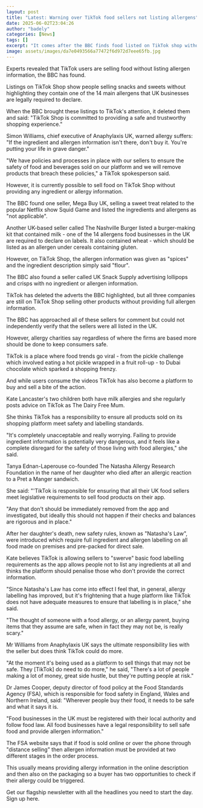 ```yaml
---
layout: post
title: "Latest: Warning over TikTok food sellers not listing allergens"
date: 2025-06-02T23:04:26
author: "badely"
categories: [News]
tags: []
excerpt: "It comes after the BBC finds food listed on TikTok shop without ingredient and allergen information."
image: assets/images/da7e0493566a77472f6d972d7eee65fb.jpg
---
```


Experts revealed that TikTok users are selling food without listing allergen information, the BBC has found.

Listings on TikTok Shop show people selling snacks and sweets without highlighting they contain one of the 14 main allergens that UK businesses are legally required to declare.

When the BBC brought these listings to TikTok's attention, it deleted them and said: "TikTok Shop is committed to providing a safe and trustworthy shopping experience."

Simon Williams, chief executive of Anaphylaxis UK, warned allergy suffers: "If the ingredient and allergen information isn't there, don't buy it. You're putting your life in grave danger."

"We have policies and processes in place with our sellers to ensure the safety of food and beverages sold on our platform and we will remove products that breach these policies," a TikTok spokesperson said.

However, it is currently possible to sell food on TikTok Shop without providing any ingredient or allergy information.

The BBC found one seller, Mega Buy UK, selling a sweet treat related to the popular Netflix show Squid Game and listed the ingredients and allergens as "not applicable".

Another UK-based seller called The Nashville Burger listed a burger-making kit that contained milk - one of the 14 allergens food businesses in the UK are required to declare on labels. It also contained wheat - which should be listed as an allergen under cereals containing gluten.

However, on TikTok Shop, the allergen information was given as "spices" and the ingredient description simply said "flour".

The BBC also found a seller called UK Snack Supply advertising lollipops and crisps with no ingredient or allergen information.

TikTok has deleted the adverts the BBC highlighted, but all three companies are still on TikTok Shop selling other products without providing full allergen information.

The BBC has approached all of these sellers for comment but could not independently verify that the sellers were all listed in the UK.

However, allergy charities say regardless of where the firms are based more should be done to keep consumers safe.

TikTok is a place where food trends go viral - from the pickle challenge which involved eating a hot pickle wrapped in a fruit roll-up - to Dubai chocolate which sparked a shopping frenzy.

And while users consume the videos TikTok has also become a platform to buy and sell a bite of the action.

Kate Lancaster's two children both have milk allergies and she regularly posts advice on TikTok as The Dairy Free Mum.

She thinks TikTok has a responsibility to ensure all products sold on its shopping platform meet safety and labelling standards.

"It's completely unacceptable and really worrying. Failing to provide ingredient information is potentially very dangerous, and it feels like a complete disregard for the safety of those living with food allergies," she said.

Tanya Ednan-Laperouse co-founded The Natasha Allergy Research Foundation in the name of her daughter who died after an allergic reaction to a Pret a Manger sandwich.

She said: "'TikTok is responsible for ensuring that all their UK food sellers meet legislative requirements to sell food products on their app. 

"Any that don't should be immediately removed from the app and investigated, but ideally this should not happen if their checks and balances are rigorous and in place."

After her daughter's death, new safety rules, known as "Natasha's Law",  were introduced which require full ingredient and allergen labelling on all food made on premises and pre-packed for direct sale.

Kate believes TikTok is allowing sellers to "swerve" basic food labelling requirements as the app allows people not to list any ingredients at all and thinks the platform should penalise those who don't provide the correct information.

"Since Natasha's Law has come into effect I feel that, in general, allergy labelling has improved, but it's frightening that a huge platform like TikTok does not have adequate measures to ensure that labelling is in place," she said.

"The thought of someone with a food allergy, or an allergy parent, buying items that they assume are safe, when in fact they may not be, is really scary."

Mr Williams from Anaphylaxis UK says the ultimate responsibility lies with the seller but does think TikTok could do more.

"At the moment it's being used as a platform to sell things that may not be safe. They [TikTok] do need to do more," he said, "There's a lot of people making a lot of money, great side hustle, but they're putting people at risk."

Dr James Cooper, deputy director of food policy at the Food Standards Agency (FSA), which is responsible for food safety in England, Wales and Northern Ireland, said: "Wherever people buy their food, it needs to be safe and what it says it is.

"Food businesses in the UK must be registered with their local authority and follow food law. All food businesses have a legal responsibility to sell safe food and provide allergen information."

The FSA website says that if food is sold online or over the phone through "distance selling" then allergen information must be provided at two different stages in the order process.

This usually means providing allergy information in the online description and then also on the packaging so a buyer has two opportunities to check if their allergy could be triggered.

Get our flagship newsletter with all the headlines you need to start the day. Sign up here.


